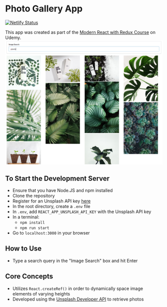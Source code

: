 # Photo Gallery App
[![Netlify Status](https://api.netlify.com/api/v1/badges/f060bf59-3202-4307-b938-3d263be70294/deploy-status)](https://app.netlify.com/sites/dmatis-photogallery/deploys)

This app was created as part of the [Modern React with Redux Course](https://www.udemy.com/course/react-redux/) on Udemy.
[![Photo Gallery Screenshot](public/img/photo-gallery.png)](https://dmatis-photogallery.netlify.app/)

## To Start the Development Server

- Ensure that you have Node.JS and npm installed
- Clone the repository
- Register for an Unsplash API key [here](https://unsplash.com/developers)
- In the root directory, create a `.env` file
- In `.env`, add `REACT_APP_UNSPLASH_API_KEY` with the Unsplash API key
- In a terminal:
  - `npm install`
  - `npm run start`
- Go to `localhost:3000` in your browser

## How to Use

- Type a search query in the "Image Search" box and hit Enter

## Core Concepts

- Utilizes `React.createRef()` in order to dynamically space image elements of varying heights
- Developed using the [Unsplash Developer API](https://unsplash.com/developers) to retrieve photos
